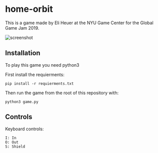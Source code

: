 # home-orbit
This is a game made by Eli Heuer at the
NYU Game Center for the Global Game Jam 2019.

![screenshot](https://rawgithub.com/eliheuer/home-orbit/master/docs/screenshots/screenshot.png)

## Installation

To play this game you need python3

First install the requierments:
```
pip install -r requierments.txt
```
Then run the game from the root of this repository with:
```
python3 game.py
```

## Controls
Keyboard controls:
```
I: In
O: Out
S: Shield
```
